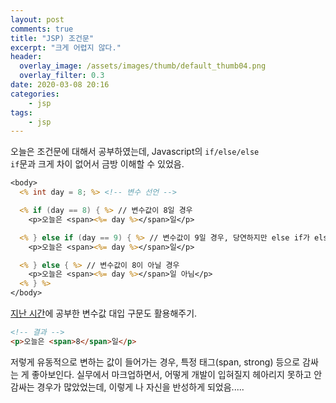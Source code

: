 ```yaml
---
layout: post
comments: true
title: "JSP) 조건문"
excerpt: "크게 어렵지 않다."
header:
  overlay_image: /assets/images/thumb/default_thumb04.png
  overlay_filter: 0.3
date: 2020-03-08 20:16
categories:
    - jsp
tags:
    - jsp
---
```

오늘은 조건문에 대해서 공부하였는데, Javascript의 <code>if/else/else if</code>문과 크게 차이 없어서 금방 이해할 수 있었음.

```jsp
<body>
  <% int day = 8; %> <!-- 변수 선언 -->

  <% if (day == 8) { %> // 변수값이 8일 경우
    <p>오늘은 <span><%= day %></span>일</p>

  <% } else if (day == 9) { %> // 변수값이 9일 경우, 당연하지만 else if가 else보다 상위에 와야 한다.
    <p>오늘은 <span><%= day %></span>일</p>

  <% } else { %> // 변수값이 8이 아닐 경우
    <p>오늘은 <span><%= day %></span>일 아님</p>
  <% } %>
</body>
```
<a href="/2020/02/26/out-println/" class="bu-link2">지난 시간</a>에 공부한 변수값 대입 구문도 활용해주기.

```html
<!-- 결과 -->
<p>오늘은 <span>8</span>일</p>
```

저렇게 유동적으로 변하는 값이 들어가는 경우, 특정 태그(span, strong) 등으로 감싸는 게 좋아보인다. 실무에서 마크업하면서, 어떻게 개발이 입혀질지 헤아리지 못하고 안 감싸는 경우가 많았었는데, 이렇게 나 자신을 반성하게 되었음.....